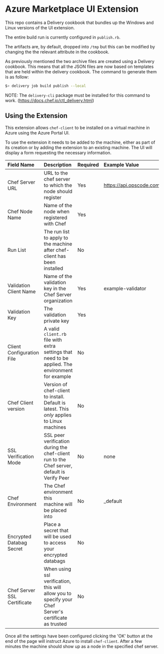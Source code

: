# Azure Marketplace UI Extension

This repo contains a Delivery cookbook that bundles up the Windows and Linux versions of the UI extension.

The entire build run is currently configured in `publish.rb`.

The artifacts are, by default, dropped into `/tmp` but this can be modified by changing the the relevant attribute in the cookbook.

As previously mentioned the two archive files are created using a Delivery cookbook.  This means that all the JSON files are now based on templates that are held within the delivery cookbook.  The command to generate them is as follow:

```bash
$> delivery job build publish --local
```

NOTE:  The `delivery-cli` package must be installed for this command to work. (https://docs.chef.io/ctl_delivery.html)

## Using the Extension

This extension allows `chef-client` to be installed on a virtual machine in Azure using the Azure Portal UI.

To use the extension it needs to be added to the machine, either as part of its creation or by adding the extension to an existing machine.  The UI will display a form requesting the necessary information.

| Field Name                  | Description                                                                                           | Required | Example Value                                 |
|:----------------------------|:------------------------------------------------------------------------------------------------------|:---------|:----------------------------------------------|
| Chef Server URL             | URL to the chef server to which the node should register                                              | Yes      | https://api.opscode.com/organizations/example |
| Chef Node Name              | Name of the node when registered with Chef                                                            | Yes      |                                               |
| Run List                    | The run list to apply to the machine after chef-client has been installed                             | No       |                                               |
| Validation Client Name      | Name of the validation key in the Chef Server organization                                            | Yes      | example-validator                             |
| Validation Key              | The validation private key                                                                            | Yes      |                                               |
| Client Configuration File   | A valid `client.rb` file with extra settings that need to be applied.  The environment for example    | No       |                                               |
| Chef Client version         | Version of chef-client to install.  Default is latest.  This *only* applies to Linux machines         | No       |                                               |
| SSL Verification Mode       | SSL peer verification during the chef-client run to the Chef server, default is Verify Peer           | No       | none                                          |
| Chef Environment            | The Chef environment this machine will be placed into                                                 | No       | _default                                      |
| Encrypted Databag Secret    | Place a secret that will be used to access your encrypted databags                                    | No       |                                               |
| Chef Server SSL Certificate | When using ssl verification, this will allow you to specify your Chef Server's certificate as trusted | No       |                                               |

Once all the settings have been configured clicking the 'OK' button at the end of the page will instruct Azure to install `chef-client`.  After a few minutes the machine should show up as a node in the specified chef server.
